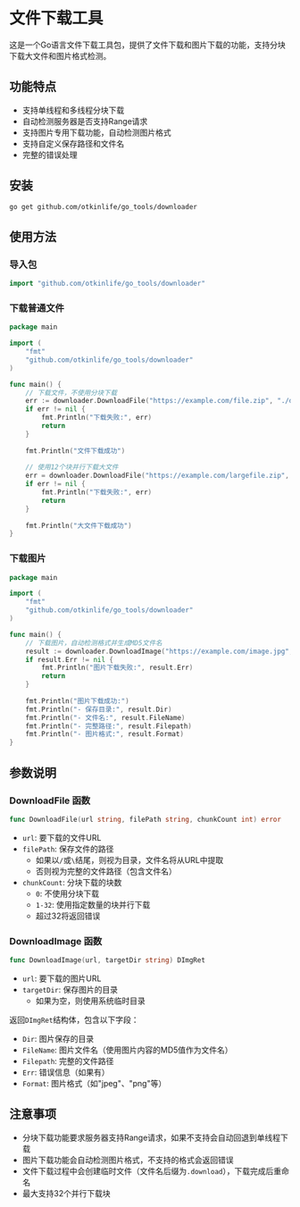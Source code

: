 # 文件下载工具

这是一个Go语言文件下载工具包，提供了文件下载和图片下载的功能，支持分块下载大文件和图片格式检测。

## 功能特点

- 支持单线程和多线程分块下载
- 自动检测服务器是否支持Range请求
- 支持图片专用下载功能，自动检测图片格式
- 支持自定义保存路径和文件名
- 完整的错误处理

## 安装

```bash
go get github.com/otkinlife/go_tools/downloader
```

## 使用方法

### 导入包

```go
import "github.com/otkinlife/go_tools/downloader"
```

### 下载普通文件

```go
package main

import (
    "fmt"
    "github.com/otkinlife/go_tools/downloader"
)

func main() {
    // 下载文件，不使用分块下载
    err := downloader.DownloadFile("https://example.com/file.zip", "./downloads/myfile.zip", 0)
    if err != nil {
        fmt.Println("下载失败:", err)
        return
    }
    
    fmt.Println("文件下载成功")
    
    // 使用12个块并行下载大文件
    err = downloader.DownloadFile("https://example.com/largefile.zip", "./downloads/", 12)
    if err != nil {
        fmt.Println("下载失败:", err)
        return
    }
    
    fmt.Println("大文件下载成功")
}
```

### 下载图片

```go
package main

import (
    "fmt"
    "github.com/otkinlife/go_tools/downloader"
)

func main() {
    // 下载图片，自动检测格式并生成MD5文件名
    result := downloader.DownloadImage("https://example.com/image.jpg", "./images/")
    if result.Err != nil {
        fmt.Println("图片下载失败:", result.Err)
        return
    }
    
    fmt.Println("图片下载成功:")
    fmt.Println("- 保存目录:", result.Dir)
    fmt.Println("- 文件名:", result.FileName)
    fmt.Println("- 完整路径:", result.Filepath)
    fmt.Println("- 图片格式:", result.Format)
}
```

## 参数说明

### DownloadFile 函数

```go
func DownloadFile(url string, filePath string, chunkCount int) error
```

- `url`: 要下载的文件URL
- `filePath`: 保存文件的路径
    - 如果以`/`或`\`结尾，则视为目录，文件名将从URL中提取
    - 否则视为完整的文件路径（包含文件名）
- `chunkCount`: 分块下载的块数
    - `0`: 不使用分块下载
    - `1-32`: 使用指定数量的块并行下载
    - 超过32将返回错误

### DownloadImage 函数

```go
func DownloadImage(url, targetDir string) DImgRet
```

- `url`: 要下载的图片URL
- `targetDir`: 保存图片的目录
    - 如果为空，则使用系统临时目录

返回`DImgRet`结构体，包含以下字段：
- `Dir`: 图片保存的目录
- `FileName`: 图片文件名（使用图片内容的MD5值作为文件名）
- `Filepath`: 完整的文件路径
- `Err`: 错误信息（如果有）
- `Format`: 图片格式（如"jpeg"、"png"等）

## 注意事项

- 分块下载功能要求服务器支持Range请求，如果不支持会自动回退到单线程下载
- 图片下载功能会自动检测图片格式，不支持的格式会返回错误
- 文件下载过程中会创建临时文件（文件名后缀为`.download`），下载完成后重命名
- 最大支持32个并行下载块
